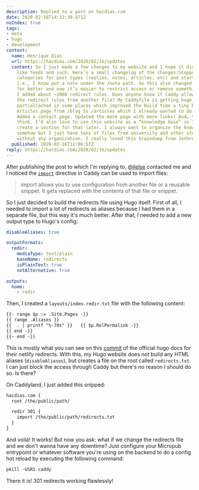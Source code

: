```yaml
---
description: Replied to a post on hacdias.com
date: 2020-02-16T14:32:39.871Z
noIndex: true
tags:
- meta
- hugo
- development
context:
  name: Henrique Dias
  url: https://hacdias.com/2020/02/16/updates
  content: So I just made a few changes to my website and I hope it didn’t break anything
    like feeds and such. Here’s a small changelog of the changes:Stopped using Hugo
    categories for post types (replies, notes, articles, etc) and started using sections,
    i.e., I know put a note under the /note path. So this also changed the URLs, hopefully
    for better and now it’s easier to restrict access or remove something if I want.
    I added about ~2000 redirect rules. Does anyone know if Caddy allows me to import
    the redirect rules from another file? My Caddyfile is getting huge. Started using
    partialCached in some places which improved the build time a tiny bit. Moved the
    Articles page from /blog to /articles which I already wanted to do for a while.
    Added a contact page. Updated the more page with more links! And… that’s it I
    think. I’d also love to use this website as a “knowledge base” so I’ll probably
    create a section for that later. I always want to organize the knowledge I get
    somehow but I just have tons of files from university and other stuff laying around
    without any organization. I really loved this braindump from Jethro.
  published: 2020-02-16T11:06:57Z
reply: https://hacdias.com/2020/02/16/updates
---
```


After publishing the post to which I'm replying to, [@jlelse](https://jlelse.blog/) contacted me and I noticed the [`import`](https://caddyserver.com/v1/docs/import) directive in Caddy can be used to import files:

> import allows you to use configuration from another file or a reusable snippet. It gets replaced with the contents of that file or snippet.

So I just decided to build the redirects file using Hugo itself. First of all, I needed to import a lot of redirects as aliases because I had them in a separate file, but this way it's much better. After that, I needed to add a new output type to Hugo's config:

```yaml
disableAliases: true

outputFormats:
  redir:
    mediaType: text/plain
    baseName: redirects
    isPlainText: true
    notAlternative: true

outputs:
  home:
    - redir
```

Then, I created a `layouts/index.redir.txt` file with the following content:

```html
{{- range $p := .Site.Pages -}}
{{ range .Aliases }}
{{  . | printf "%-70s" }}	{{ $p.RelPermalink -}}
{{ end -}}
{{- end -}}
```

This is mostly what you can see on this [commit](https://github.com/gohugoio/hugoDocs/commit/c1ab9894e8292e0a74c43bbca2263b1fb3840f9e) of the official hugo docs for their netlify redirects. With this, my Hugo website does not build any HTML aliases (`disableAliases`), but creates a file on the root called `redirects.txt`. I can just block the access through Caddy but there's no reason I should do so. Is there?

On Caddyland, I just added this snipped:

```txt
hacdias.com {
  root /the/public/path/

  redir 301 {
    import /the/public/path/redirects.txt
  }
}
```

And voilá! It works! But now you ask: what if we change the redirects file and we don't wanna have any downtime? Just configure your Micropub entrypoint or whatever software you're using on the backend to do a config hot reload by executing the following command:

```txt
pkill -USR1 caddy
```

There it is! 301 redirects working flawlessly!
